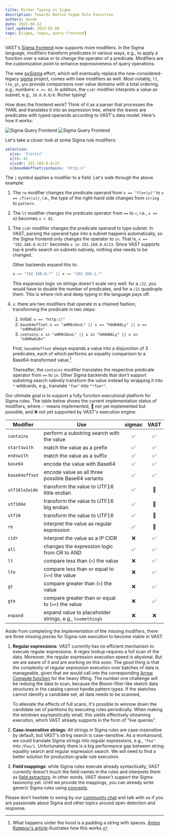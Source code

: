 ```yaml
---
title: Richer Typing in Sigma
description: Towards Native Sigma Rule Execution
authors: mavam
date: 2022-08-12
last_updated: 2023-02-08
tags: [sigma, regex, query-frontend]
---
```


VAST's [Sigma frontend](/docs/understand/query-language/frontends/sigma)
now supports more modifiers. In the Sigma language, modifiers transform
predicates in various ways, e.g., to apply a function over a value or to change
the operator of a predicate. Modifiers are the customization point to enhance
expressiveness of query operations.

The new [pySigma][pysigma] effort, which will eventually replace the
now-considered-legacy [sigma][sigma] project, comes with new modifiers as well.
Most notably, `lt`, `lte`, `gt`, `gte` provide comparisons over value domains
with a total ordering, e.g., numbers: `x >= 42`. In addition, the `cidr`
modifier interprets a value as subnet, e.g., `10.0.0.0/8`. Richer typing!

[sigma]: https://github.com/SigmaHQ/sigma
[pysigma]: https://github.com/SigmaHQ/pySigma

<!--truncate-->

How does the frontend work? Think of it as a parser that processes the YAML and
translates it into an expression tree, where the leaves are predicates with
typed operands according to VAST's data model. Here's how it works:

![Sigma Query Frontend](/img/sigma-query-frontend-light.png#gh-light-mode-only)
![Sigma Query Frontend](/img/sigma-query-frontend-dark.png#gh-dark-mode-only)

Let's take a closer look at some Sigma rule modifiers:

```yaml
selection:
  x|re: 'f(o+|u)'
  x|lt: 42
  x|cidr: 192.168.0.0/23
  x|base64offset|contains: 'http://'
```

The `|` symbol applies a modifier to a field. Let's walk through the above
example:

1. The `re` modifier changes the predicate operand from `x == "f(o+|u)"` to
   `x == /f(o+|u)/`, i.e., the type of the right-hand side changes from `string`
   to `pattern`.

2. The `lt` modifier changes the predicate operator from `==` to `<`, i.e.,
   `x == 42` becomes `x < 42`.

3. The `cidr` modifier changes the predicate operand to type subnet. In VAST,
   parsing the operand type into a subnet happens automatically, so the Sigma
   frontend only changes the operator to `in`. That is, `x == "192.168.0.0/23"`
   becomes `x in 192.168.0.0/23`. Since VAST supports top-k prefix search on
   subnets natively, nothing else needs to be changed.

   Other backends expand this to:

   ```c
   x == "192.168.0.*" || x == "192.168.1.*"
   ```

   This expansion logic on strings doesn't scale very well: for a `/22`, you
   would have to double the number of predicates, and for a `/21` quadruple
   them. This is where rich and deep typing in the language pays off.

4. `x`: there are two modifiers that operate in a chained fashion,
   transforming the predicate in two steps:

   1. Initial: `x == "http://"`
   2. `base64offset`: `x == "aHR0cDovL" || x == "h0dHA6Ly" || x == "odHRwOi8v"`
   3. `contains`: `x in "aHR0cDovL" || x in "h0dHA6Ly" || x in "odHRwOi8v"`

   First, `base64offset` always expands a value into a disjunction of 3
   predicates, each of which performs an equality comparison to a
   Base64-transformed value.[^1]

   Thereafter, the `contains` modifier translates the respective predicate
   operator from `==` to `in`. Other Sigma backends that don't support substring
   search natively transform the value instead by wrapping it into `*`
   wildcards, e.g., translate `"foo"` into `"*foo*"`.

[^1]: What happens under the hood is a padding a string with spaces. [Anton
Kutepov's article][sigma-article] illustrates how this works.

[sigma-article]: https://tech-en.netlify.app/articles/en513032/index.html

Our ultimate goal is to support a fully function executional platform for Sigma
rules. The table below shows the current implementation status of modifiers,
where ✅ means implemented, 🚧 not yet implemented but possible, and ❌ not yet
supported by VAST's execution engine:

|Modifier|Use|sigmac|VAST|
|--------|---|:----:|:--:|
|`contains`|perform a substring search with the value|✅|✅|
|`startswith`|match the value as a prefix|✅|✅|
|`endswith`|match the value as a suffix|✅|✅|
|`base64`|encode the value with Base64|✅|✅
|`base64offset`|encode value as all three possible Base64 variants|✅|✅
|`utf16le`/`wide`|transform the value to UTF16 little endian|✅|🚧
|`utf16be`|transform the value to UTF16 big endian|✅|🚧
|`utf16`|transform the value to UTF16|✅|🚧
|`re`|interpret the value as regular expression|✅|🚧
|`cidr`|interpret the value as a IP CIDR|❌|✅
|`all`|changes the expression logic from OR to AND|✅|✅
|`lt`|compare less than (`<`) the value|❌|✅
|`lte`|compare less than or equal to (`<=`) the value|❌|✅
|`gt`|compare greater than (`>`) the value|❌|✅
|`gte`|compare greater than or equal to (`>=`) the value|❌|✅
|`expand`|expand value to placeholder strings, e.g., `%something%`|❌|❌

Aside from completing the implementation of the missing modifiers, there are
three missing pieces for Sigma rule execution to become viable in VAST:

1. **Regular expressions**: VAST currently has no efficient mechanism to execute
   regular expressions. A regex lookup requires a full scan of the data.
   Moreover, the regular expression execution speed is abysimal. But we are
   aware of it and are working on this soon. The good thing is that the
   complexity of regular expression execution over batches of data is
   manageable, given that we would call into the corresponding [Arrow Compute
   function][arrow-containment-tests] for the heavy lifting. The number one
   challenge will be reduing the data to scan, because the Bloom-filter-like
   sketch data structures in the catalog cannot handle pattern types. If the
   sketches cannot identify a candidate set, all data needs to be scanned,

   To alleviate the effects of full scans, it's possible to winnow down the
   candidate set of partitions by executing rules periodically. When making the
   windows asymptotically small, this yields effectively streaming execution,
   which VAST already supports in the form of "live queries".

2. **Case-insensitive strings**: All strings in Sigma rules are case-insensitive
   by default, but VAST's string search is case-sensitive. As a workaround, we
   could translate Sigma strings into regular expressions, e.g., `"Foo"` into
   `/Foo/i`. Unfortunately there is a big performance gap between string
   equality search and regular expression search. We will need to find a better
   solution for production-grade rule execution.

3. **Field mappings**: while Sigma rules execute already syntactically, VAST
   currently doesn't touch the field names in the rules and interprets them as
   [field extractors][field-extractors]. In other words, VAST doesn't support
   the Sigma taxonomy yet. Until we provide the mappings, you can already write
   generic Sigma rules using [concepts][concepts].

[arrow-containment-tests]: https://arrow.apache.org/docs/cpp/compute.html#containment-tests
[field-extractors]: https://vast.io/docs/understand/query-language/expressions#field-extractor
[concepts]: https://vast.io/docs/understand/data-model/taxonomies#concepts

Please don't hesitate to swing by our [community chat](/discord)
and talk with us if you are passionate about Sigma and other topics around open
detection and response.
